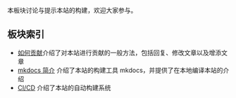 本板块讨论与提示本站的构建，欢迎大家参与。

## 板块索引

* [如何贡献](contribute.md)介绍了对本站进行贡献的一般方法，包括回复、修改文章以及增添文章
* [mkdocs 简介](mkdocs-intro.md) 介绍了本站的构建工具 mkdocs，并提供了在本地编译本站的介绍
* [CI/CD](CICD.md) 介绍了本站的自动构建系统